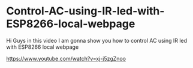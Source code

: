 # Control-AC-using-IR-led-with-ESP8266-local-webpage
Hi Guys in this video I am gonna show you how to control AC using IR led with ESP8266 local webpage

https://www.youtube.com/watch?v=xj-j5zgZnoo
